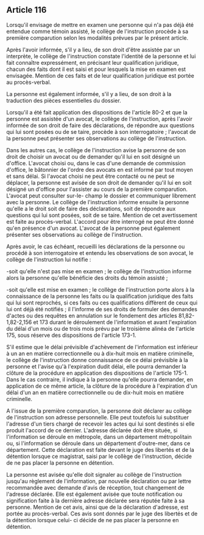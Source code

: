 Article 116
----
Lorsqu'il envisage de mettre en examen une personne qui n'a pas déjà été
entendue comme témoin assisté, le collège de l'instruction procède à sa première
comparution selon les modalités prévues par le présent article.

Après l'avoir informée, s'il y a lieu, de son droit d'être assistée par un
interprète, le collège de l'instruction constate l'identité de la personne et
lui fait connaître expressément, en précisant leur qualification juridique,
chacun des faits dont il est saisi et pour lesquels la mise en examen est
envisagée. Mention de ces faits et de leur qualification juridique est portée au
procès-verbal.

La personne est également informée, s'il y a lieu, de son droit à la traduction
des pièces essentielles du dossier.

Lorsqu'il a été fait application des dispositions de l'article 80-2 et que la
personne est assistée d'un avocat, le collège de l'instruction, après l'avoir
informée de son droit de faire des déclarations, de répondre aux questions qui
lui sont posées ou de se taire, procède à son interrogatoire ; l'avocat de la
personne peut présenter ses observations au collège de l'instruction.

Dans les autres cas, le collège de l'instruction avise la personne de son droit
de choisir un avocat ou de demander qu'il lui en soit désigné un d'office.
L'avocat choisi ou, dans le cas d'une demande de commission d'office, le
bâtonnier de l'ordre des avocats en est informé par tout moyen et sans délai. Si
l'avocat choisi ne peut être contacté ou ne peut se déplacer, la personne est
avisée de son droit de demander qu'il lui en soit désigné un d'office pour
l'assister au cours de la première comparution. L'avocat peut consulter sur-le-
champ le dossier et communiquer librement avec la personne. Le collège de
l'instruction informe ensuite la personne qu'elle a le droit soit de faire des
déclarations, soit de répondre aux questions qui lui sont posées, soit de se
taire. Mention de cet avertissement est faite au procès-verbal. L'accord pour
être interrogé ne peut être donné qu'en présence d'un avocat. L'avocat de la
personne peut également présenter ses observations au collège de l'instruction.

Après avoir, le cas échéant, recueilli les déclarations de la personne ou
procédé à son interrogatoire et entendu les observations de son avocat, le
collège de l'instruction lui notifie :

-soit qu'elle n'est pas mise en examen ; le collège de l'instruction informe
alors la personne qu'elle bénéficie des droits du témoin assisté ;

-soit qu'elle est mise en examen ; le collège de l'instruction porte alors à la
connaissance de la personne les faits ou la qualification juridique des faits
qui lui sont reprochés, si ces faits ou ces qualifications diffèrent de ceux qui
lui ont déjà été notifiés ; il l'informe de ses droits de formuler des demandes
d'actes ou des requêtes en annulation sur le fondement des articles
81,82-1,82-2,156 et 173 durant le déroulement de l'information et avant
l'expiration du délai d'un mois ou de trois mois prévu par le troisième alinéa
de l'article 175, sous réserve des dispositions de l'article 173-1.

S'il estime que le délai prévisible d'achèvement de l'information est inférieur
à un an en matière correctionnelle ou à dix-huit mois en matière criminelle, le
collège de l'instruction donne connaissance de ce délai prévisible à la personne
et l'avise qu'à l'expiration dudit délai, elle pourra demander la clôture de la
procédure en application des dispositions de l'article 175-1. Dans le cas
contraire, il indique à la personne qu'elle pourra demander, en application de
ce même article, la clôture de la procédure à l'expiration d'un délai d'un an en
matière correctionnelle ou de dix-huit mois en matière criminelle.

A l'issue de la première comparution, la personne doit déclarer au collège de
l'instruction son adresse personnelle. Elle peut toutefois lui substituer
l'adresse d'un tiers chargé de recevoir les actes qui lui sont destinés si elle
produit l'accord de ce dernier. L'adresse déclarée doit être située, si
l'information se déroule en métropole, dans un département métropolitain ou, si
l'information se déroule dans un département d'outre-mer, dans ce département.
Cette déclaration est faite devant le juge des libertés et de la détention
lorsque ce magistrat, saisi par le collège de l'instruction, décide de ne pas
placer la personne en détention.

La personne est avisée qu'elle doit signaler au collège de l'instruction
jusqu'au règlement de l'information, par nouvelle déclaration ou par lettre
recommandée avec demande d'avis de réception, tout changement de l'adresse
déclarée. Elle est également avisée que toute notification ou signification
faite à la dernière adresse déclarée sera réputée faite à sa personne. Mention
de cet avis, ainsi que de la déclaration d'adresse, est portée au procès-verbal.
Ces avis sont donnés par le juge des libertés et de la détention lorsque celui-
ci décide de ne pas placer la personne en détention.
